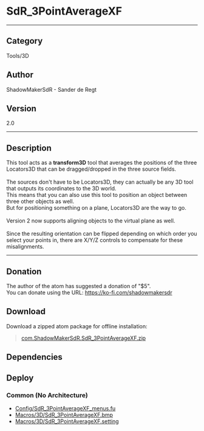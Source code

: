# SdR_3PointAverageXF
___

## Category
Tools/3D

## Author
ShadowMakerSdR - Sander de Regt

## Version
2.0

___

## Description
This tool acts as a <strong>transform3D</strong> tool that averages the positions of the three Locators3D that can be dragged/dropped in the three source fields.<br> <br>
The sources don't have to be Locators3D, they can actually be any 3D tool that outputs its coordinates to the 3D world.<br>
This means that you can also use this tool to position an object between three other objects as well. <br>
But for positioning something on a plane, Locators3D are the way to go.<br><br> 
Version 2 now supports aligning objects to the virtual plane as well. <br><br>
Since the resulting orientation can be flipped depending on which order you select your points in, there are X/Y/Z controls to compensate for these misalignments.

___

## Donation
The author of the atom has suggested a donation of "$5".  
You can donate using the URL: <a href="https://ko-fi.com/shadowmakersdr">https://ko-fi.com/shadowmakersdr</a>
## Download

Download a zipped atom package for offline installation:
> [com.ShadowMakerSdR.SdR_3PointAverageXF.zip](https://gitlab.com/WeSuckLess/Reactor/-/archive/master/Reactor-master.zip?path=Atoms/com.ShadowMakerSdR.SdR_3PointAverageXF)  

## Dependencies

## Deploy

### Common (No Architecture)

<ul>
<li><a href="https://gitlab.com/WeSuckLess/Reactor/-/blob/master/Atoms/com.ShadowMakerSdR.SdR_3PointAverageXF/Config/SdR_3PointAverageXF_menus.fu?ref_type=heads">Config/SdR_3PointAverageXF_menus.fu</a></li>
<li><a href="https://gitlab.com/WeSuckLess/Reactor/-/blob/master/Atoms/com.ShadowMakerSdR.SdR_3PointAverageXF/Macros/3D/SdR_3PointAverageXF.bmp?ref_type=heads">Macros/3D/SdR_3PointAverageXF.bmp</a></li>
<li><a href="https://gitlab.com/WeSuckLess/Reactor/-/blob/master/Atoms/com.ShadowMakerSdR.SdR_3PointAverageXF/Macros/3D/SdR_3PointAverageXF.setting?ref_type=heads">Macros/3D/SdR_3PointAverageXF.setting</a></li>
</ul>
